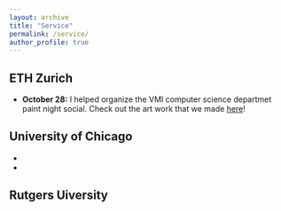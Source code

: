 ```yaml
---
layout: archive
title: "Service"
permalink: /service/
author_profile: true
---
```


## ETH Zurich
* **October 28:** I helped organize the VMI computer science departmet paint night social. Check out the art work that we made [here](https://ffalzon.github.io/service/paintnight/)!

## University of Chicago
* 
* 

## Rutgers Uiversity


